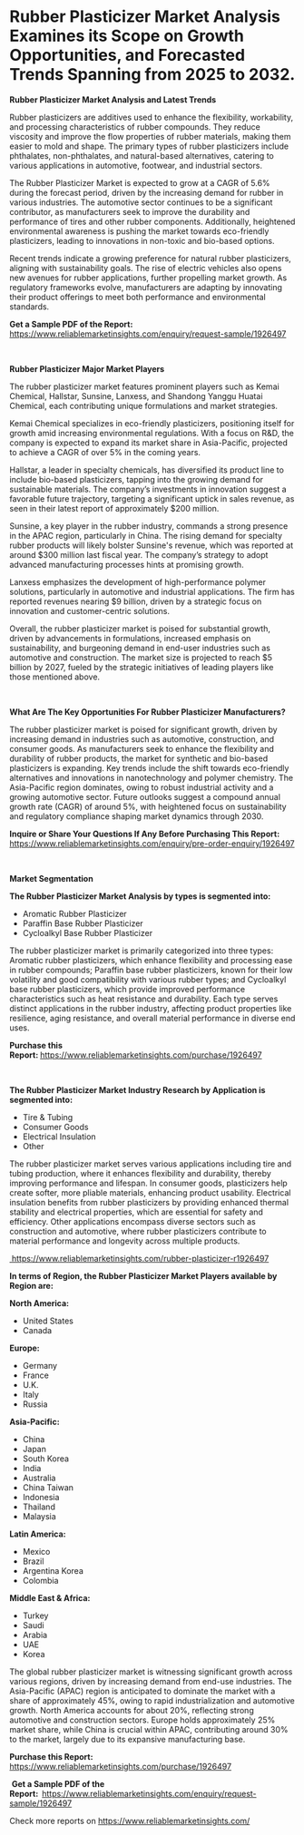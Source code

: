 <p><h1>Rubber Plasticizer Market Analysis Examines its Scope on Growth Opportunities, and Forecasted Trends Spanning from 2025 to 2032.</h1></p><p><strong>Rubber Plasticizer Market Analysis and Latest Trends</strong></p>
<p><p>Rubber plasticizers are additives used to enhance the flexibility, workability, and processing characteristics of rubber compounds. They reduce viscosity and improve the flow properties of rubber materials, making them easier to mold and shape. The primary types of rubber plasticizers include phthalates, non-phthalates, and natural-based alternatives, catering to various applications in automotive, footwear, and industrial sectors.</p><p>The Rubber Plasticizer Market is expected to grow at a CAGR of 5.6% during the forecast period, driven by the increasing demand for rubber in various industries. The automotive sector continues to be a significant contributor, as manufacturers seek to improve the durability and performance of tires and other rubber components. Additionally, heightened environmental awareness is pushing the market towards eco-friendly plasticizers, leading to innovations in non-toxic and bio-based options. </p><p>Recent trends indicate a growing preference for natural rubber plasticizers, aligning with sustainability goals. The rise of electric vehicles also opens new avenues for rubber applications, further propelling market growth. As regulatory frameworks evolve, manufacturers are adapting by innovating their product offerings to meet both performance and environmental standards.</p></p>
<p><strong>Get a Sample PDF of the Report:&nbsp;</strong> <a href="https://www.reliablemarketinsights.com/enquiry/request-sample/1926497?utm_campaign=2010&utm_medium=2&utm_source=Github&utm_content=ia&utm_term=15012025&utm_id=rubber-plasticizer">https://www.reliablemarketinsights.com/enquiry/request-sample/1926497</a></p>
<p>&nbsp;</p>
<p><strong>Rubber Plasticizer Major Market Players</strong></p>
<p><p>The rubber plasticizer market features prominent players such as Kemai Chemical, Hallstar, Sunsine, Lanxess, and Shandong Yanggu Huatai Chemical, each contributing unique formulations and market strategies. </p><p>Kemai Chemical specializes in eco-friendly plasticizers, positioning itself for growth amid increasing environmental regulations. With a focus on R&D, the company is expected to expand its market share in Asia-Pacific, projected to achieve a CAGR of over 5% in the coming years.</p><p>Hallstar, a leader in specialty chemicals, has diversified its product line to include bio-based plasticizers, tapping into the growing demand for sustainable materials. The company’s investments in innovation suggest a favorable future trajectory, targeting a significant uptick in sales revenue, as seen in their latest report of approximately $200 million.</p><p>Sunsine, a key player in the rubber industry, commands a strong presence in the APAC region, particularly in China. The rising demand for specialty rubber products will likely bolster Sunsine's revenue, which was reported at around $300 million last fiscal year. The company’s strategy to adopt advanced manufacturing processes hints at promising growth.</p><p>Lanxess emphasizes the development of high-performance polymer solutions, particularly in automotive and industrial applications. The firm has reported revenues nearing $9 billion, driven by a strategic focus on innovation and customer-centric solutions. </p><p>Overall, the rubber plasticizer market is poised for substantial growth, driven by advancements in formulations, increased emphasis on sustainability, and burgeoning demand in end-user industries such as automotive and construction. The market size is projected to reach $5 billion by 2027, fueled by the strategic initiatives of leading players like those mentioned above.</p></p>
<p>&nbsp;</p>
<p><strong>What Are The Key Opportunities For Rubber Plasticizer Manufacturers?</strong></p>
<p><p>The rubber plasticizer market is poised for significant growth, driven by increasing demand in industries such as automotive, construction, and consumer goods. As manufacturers seek to enhance the flexibility and durability of rubber products, the market for synthetic and bio-based plasticizers is expanding. Key trends include the shift towards eco-friendly alternatives and innovations in nanotechnology and polymer chemistry. The Asia-Pacific region dominates, owing to robust industrial activity and a growing automotive sector. Future outlooks suggest a compound annual growth rate (CAGR) of around 5%, with heightened focus on sustainability and regulatory compliance shaping market dynamics through 2030.</p></p>
<p><strong>Inquire or Share Your Questions If Any Before Purchasing This Report:</strong> <a href="https://www.reliablemarketinsights.com/enquiry/pre-order-enquiry/1926497?utm_campaign=2010&utm_medium=2&utm_source=Github&utm_content=ia&utm_term=15012025&utm_id=rubber-plasticizer">https://www.reliablemarketinsights.com/enquiry/pre-order-enquiry/1926497</a></p>
<p>&nbsp;</p>
<p><strong>Market Segmentation</strong></p>
<p><strong>The Rubber Plasticizer Market Analysis by types is segmented into:</strong></p>
<p><ul><li>Aromatic Rubber Plasticizer</li><li>Paraffin Base Rubber Plasticizer</li><li>Cycloalkyl Base Rubber Plasticizer</li></ul></p>
<p><p>The rubber plasticizer market is primarily categorized into three types: Aromatic rubber plasticizers, which enhance flexibility and processing ease in rubber compounds; Paraffin base rubber plasticizers, known for their low volatility and good compatibility with various rubber types; and Cycloalkyl base rubber plasticizers, which provide improved performance characteristics such as heat resistance and durability. Each type serves distinct applications in the rubber industry, affecting product properties like resilience, aging resistance, and overall material performance in diverse end uses.</p></p>
<p><strong>Purchase this Report:&nbsp;</strong><a href="https://www.reliablemarketinsights.com/purchase/1926497?utm_campaign=2010&utm_medium=2&utm_source=Github&utm_content=ia&utm_term=15012025&utm_id=rubber-plasticizer">https://www.reliablemarketinsights.com/purchase/1926497</a></p>
<p>&nbsp;</p>
<p><strong>The Rubber Plasticizer Market Industry Research by Application is segmented into:</strong></p>
<p><ul><li>Tire & Tubing</li><li>Consumer Goods</li><li>Electrical Insulation</li><li>Other</li></ul></p>
<p><p>The rubber plasticizer market serves various applications including tire and tubing production, where it enhances flexibility and durability, thereby improving performance and lifespan. In consumer goods, plasticizers help create softer, more pliable materials, enhancing product usability. Electrical insulation benefits from rubber plasticizers by providing enhanced thermal stability and electrical properties, which are essential for safety and efficiency. Other applications encompass diverse sectors such as construction and automotive, where rubber plasticizers contribute to material performance and longevity across multiple products.</p></p>
<p><a href="https://www.reliablemarketinsights.com/rubber-plasticizer-r1926497?utm_campaign=2010&utm_medium=2&utm_source=Github&utm_content=ia&utm_term=15012025&utm_id=rubber-plasticizer">&nbsp;https://www.reliablemarketinsights.com/rubber-plasticizer-r1926497</a></p>
<p><strong>In terms of Region, the Rubber Plasticizer Market Players available by Region are:</strong></p>
<p>
    <p> <strong> North America: </strong>
        <ul>
            <li>United States</li>
            <li>Canada</li>
        </ul>
        </p> 
    <p> <strong> Europe: </strong>
        <ul>
            <li>Germany</li>
            <li>France</li>
            <li>U.K.</li>
            <li>Italy</li>
            <li>Russia</li>
        </ul>
        </p> 
    <p> <strong> Asia-Pacific: </strong>
        <ul>
            <li>China</li>
            <li>Japan</li>
            <li>South Korea</li>
            <li>India</li>
            <li>Australia</li>
            <li>China Taiwan</li>
            <li>Indonesia</li>
            <li>Thailand</li>
            <li>Malaysia</li>
        </ul>
        </p> 
    <p> <strong> Latin America: </strong>
        <ul>
            <li>Mexico</li>
            <li>Brazil</li>
            <li>Argentina Korea</li>
            <li>Colombia</li>
        </ul>
        </p> 
    <p> <strong> Middle East & Africa: </strong>
        <ul>
            <li>Turkey</li>
            <li>Saudi</li>
            <li>Arabia</li>
            <li>UAE</li>
            <li>Korea</li>
        </ul>
    </p>
    </p>
<p><p>The global rubber plasticizer market is witnessing significant growth across various regions, driven by increasing demand from end-use industries. The Asia-Pacific (APAC) region is anticipated to dominate the market with a share of approximately 45%, owing to rapid industrialization and automotive growth. North America accounts for about 20%, reflecting strong automotive and construction sectors. Europe holds approximately 25% market share, while China is crucial within APAC, contributing around 30% to the market, largely due to its expansive manufacturing base.</p></p>
<p><strong>Purchase this Report: </strong><a href="https://www.reliablemarketinsights.com/purchase/1926497?utm_campaign=2010&utm_medium=2&utm_source=Github&utm_content=ia&utm_term=15012025&utm_id=rubber-plasticizer">https://www.reliablemarketinsights.com/purchase/1926497</a></p>
<p>&nbsp;<strong>Get a Sample PDF of the Report:&nbsp;&nbsp;</strong><a href="https://www.reliablemarketinsights.com/enquiry/request-sample/1926497?utm_campaign=2010&utm_medium=2&utm_source=Github&utm_content=ia&utm_term=15012025&utm_id=rubber-plasticizer">https://www.reliablemarketinsights.com/enquiry/request-sample/1926497</a></p>
<p><strong></strong></p>
<p>Check more reports on <a href="https://www.reliablemarketinsights.com/?utm_campaign=2010&utm_medium=2&utm_source=Github&utm_content=ia&utm_term=15012025&utm_id=rubber-plasticizer">https://www.reliablemarketinsights.com/</a></p>